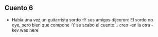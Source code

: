 ## Cuento 6
- Había una vez un guitarrista sordo
-Y sus amigos dijeoron: El sordo no oye, pero bien que compone
-Y se acabo el cuento... creo
-en la otra
-kev was here 